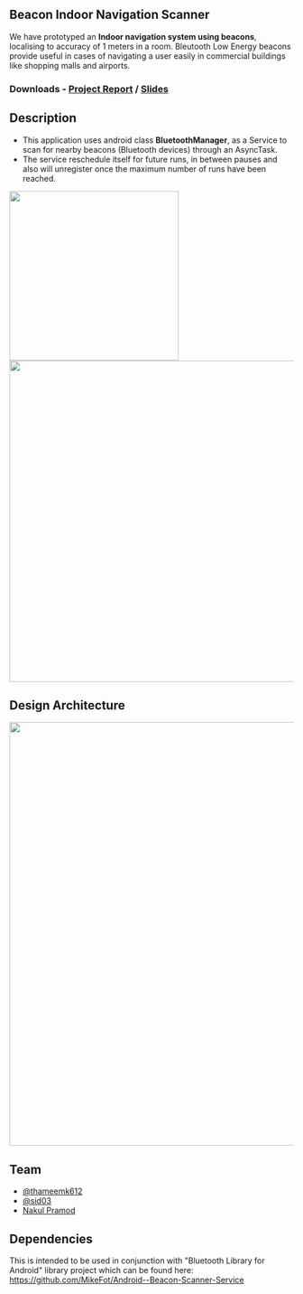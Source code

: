 ## Beacon Indoor Navigation Scanner

We have prototyped an **Indoor navigation system using beacons**, localising to accuracy of 1 meters in a room. Bleutooth Low Energy beacons provide useful in cases of navigating a user easily in commercial buildings like shopping malls and airports.

### Downloads - [Project Report](https://drive.google.com/file/d/1uvf1uUib5PyLKaXXHrbsPJoF0bfdluPQ/view?usp=sharing) / [Slides](https://docs.google.com/presentation/d/187OduFkGIvNpD2OsOlrvrTgP6FQvTOP1CiWbhYoGEjU/edit?usp=sharing)

## Description
- This application uses android class **BluetoothManager**, as a Service to scan for nearby beacons (Bluetooth devices) through an AsyncTask. 
- The service reschedule itself for future runs, in between pauses and also will unregister once the maximum number of runs have been reached.

<img src="https://i.imgur.com/UI1yBqv.png" width="300px"><img width="30px"><img src="https://i.imgur.com/noSL76D.png" height="569px">

## Design Architecture

<img src="https://i.imgur.com/H03qszf.png" width="750px">

## Team
- [@thameemk612](https://github.com/thameemk612)
- [@sid03](https://www.linkedin.com/in/sidheesh-nair-03859516a/)
- [Nakul Pramod](https://www.linkedin.com/in/nakul-s-pramod-6ba2041a0/)

## Dependencies

This is intended to be used in conjunction with  "Bluetooth Library for Android" library project which can be found here:
https://github.com/MikeFot/Android--Beacon-Scanner-Service
